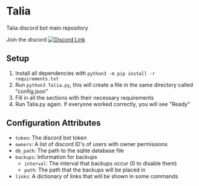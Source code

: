 # Talia
Talia discord bot main repository

Join the discord
[![Discord Link](https://raw.githubusercontent.com/Talia-Team/Talia/main/assets/discord%20link.png)](https://discord.gg/7FqgBCVfvY)

## Setup
1. Install all dependencies with `python3 -m pip install -r requirements.txt`
2. Run `python3 Talia.py`, this will create a file in the same directory called "config.json"
3. Fill in all the sections with their necessary requirements
4. Run Talia.py again. If everyone worked correctly, you will see "Ready"

## Configuration Attributes
- `token`: The discord bot token
- `owners`: A list of discord ID's of users with owner permissions
- `db_path`: The path to the sqlite database file
- `backups`: Information for backups
  - `interval`: The interval that backups occur (0 to disable them)
  - `path`: The path that the backups will be placed in
- `links`: A dictionary of links that will be shown in some commands
